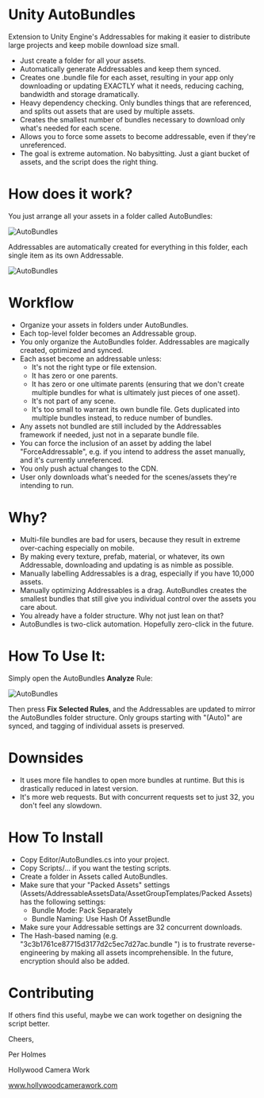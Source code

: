 # Unity AutoBundles
Extension to Unity Engine's Addressables for making it easier to distribute large projects and keep mobile download size small.

* Just create a folder for all your assets.
* Automatically generate Addressables and keep them synced.
* Creates one .bundle file for each asset, resulting in your app only downloading or updating EXACTLY what it needs, reducing caching, bandwidth and storage dramatically.
* Heavy dependency checking. Only bundles things that are referenced, and splits out assets that are used by multiple assets.
* Creates the smallest number of bundles necessary to download only what's needed for each scene.
* Allows you to force some assets to become addressable, even if they're unreferenced.
* The goal is extreme automation. No babysitting. Just a giant bucket of assets, and the script does the right thing.

# How does it work?

You just arrange all your assets in a folder called AutoBundles:

![AutoBundles](https://github.com/perholmes/UnityAutoBundles/raw/master/Images/folders.png)

Addressables are automatically created for everything in this folder, each single item as its own Addressable.

![AutoBundles](https://github.com/perholmes/UnityAutoBundles/raw/master/Images/mapping.png)

# Workflow

* Organize your assets in folders under AutoBundles.
* Each top-level folder becomes an Addressable group.
* You only organize the AutoBundles folder. Addressables are magically created, optimized and synced.
* Each asset become an addressable unless:
  * It's not the right type or file extension.
  * It has zero or one parents.
  * It has zero or one ultimate parents (ensuring that we don't create multiple bundles for what is ultimately just pieces of one asset).
  * It's not part of any scene.
  * It's too small to warrant its own bundle file. Gets duplicated into multiple bundles instead, to reduce number of bundles.
* Any assets not bundled are still included by the Addressables framework if needed, just not in a separate bundle file.
* You can force the inclusion of an asset by adding the label "ForceAddressable", e.g. if you intend to address the asset manually, and it's currently unreferenced.
* You only push actual changes to the CDN.
* User only downloads what's needed for the scenes/assets they're intending to run.

# Why?

* Multi-file bundles are bad for users, because they result in extreme over-caching especially on mobile.
* By making every texture, prefab, material, or whatever, its own Addressable, downloading and updating is as nimble as possible.
* Manually labelling Addressables is a drag, especially if you have 10,000 assets.
* Manually optimizing Addressables is a drag. AutoBundles creates the smallest bundles that still give you individual control over the assets you care about.
* You already have a folder structure. Why not just lean on that? 
* AutoBundles is two-click automation. Hopefully zero-click in the future.

# How To Use It:

Simply open the AutoBundles **Analyze** Rule:
 
![AutoBundles](https://github.com/perholmes/UnityAutoBundles/raw/master/Images/analyze.png)
 
Then press **Fix Selected Rules**, and the Addressables are updated to mirror the AutoBundles folder structure. Only groups starting with "(Auto)" are synced, and tagging of individual assets is preserved.

# Downsides

* It uses more file handles to open more bundles at runtime. But this is drastically reduced in latest version.
* It's more web requests. But with concurrent requests set to just 32, you don't feel any slowdown.

# How To Install

* Copy Editor/AutoBundles.cs into your project.
* Copy Scripts/… if you want the testing scripts.
* Create a folder in Assets called AutoBundles.
* Make sure that your "Packed Assets" settings (Assets/AddressableAssetsData/AssetGroupTemplates/Packed Assets) has the following settings:
  * Bundle Mode: Pack Separately
  * Bundle Naming: Use Hash Of AssetBundle
* Make sure your Addressable settings are 32 concurrent downloads.
* The Hash-based naming (e.g. "3c3b1761ce87715d3177d2c5ec7d27ac.bundle ") is to frustrate reverse-engineering by making all assets incomprehensible. In the future, encryption should also be added.

# Contributing

If others find this useful, maybe we can work together on designing the script better.

Cheers,

Per Holmes

Hollywood Camera Work

www.hollywoodcamerawork.com



